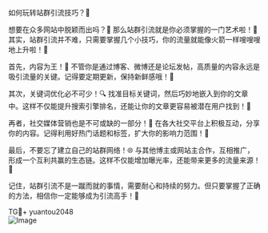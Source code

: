 如何玩转站群引流技巧？👀

想要在众多网站中脱颖而出吗？🤔 那么站群引流就是你必须掌握的一门艺术啦！🎨 其实，站群引流并不难，只需要掌握几个小技巧，你的流量就能像火箭一样嗖嗖嗖地上升啦！🚀

首先，内容为王！📝 不管你是通过博客、微博还是论坛发帖，高质量的内容永远是吸引流量的关键。记得要定期更新，保持新鲜感哦！🌱

其次，关键词优化必不可少！🔍 找准目标关键词，然后巧妙地嵌入到你的文章中。这样不仅能提升搜索引擎排名，还能让你的文章更容易被潜在用户找到！🔎

再者，社交媒体营销也是不可或缺的一部分！📱 在各大社交平台上积极互动，分享你的内容。记得利用好热门话题和标签，扩大你的影响力范围！🌟

最后，不要忘了建立自己的站群网络！🌐 与其他博主或网站主合作，互相推广，形成一个互利共赢的生态链。这样不仅能增加曝光率，还能带来更多的流量来源！🌈

记住，站群引流不是一蹴而就的事情，需要耐心和持续的努力。但只要掌握了正确的方法，相信你一定能够成为引流高手！💪

TG💪+ yuantou2048  
![Image](https://github.com/user-attachments/assets/42a5a4a5-fea9-4a1d-8aa0-73e57e430cca)